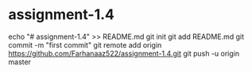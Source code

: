 # assignment-1.4
echo "# assignment-1.4" >> README.md
git init
git add README.md
git commit -m "first commit"
git remote add origin https://github.com/Farhanaaz522/assignment-1.4.git
git push -u origin master
